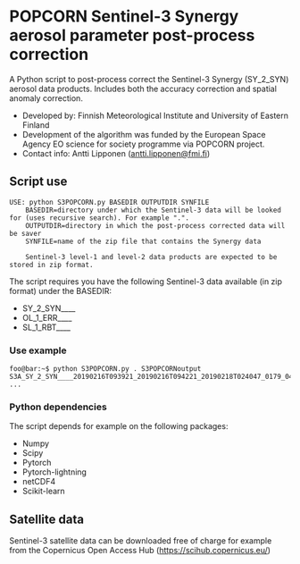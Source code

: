 # POPCORN Sentinel-3 Synergy aerosol parameter post-process correction

A Python script to post-process correct the Sentinel-3 Synergy (SY_2_SYN) aerosol data products.
Includes both the accuracy correction and spatial anomaly correction.

* Developed by: Finnish Meteorological Institute and University of Eastern Finland
* Development of the algorithm was funded by the European Space Agency EO science for society programme via POPCORN project.
* Contact info: Antti Lipponen (antti.lipponen@fmi.fi)

## Script use

```
USE: python S3POPCORN.py BASEDIR OUTPUTDIR SYNFILE
    BASEDIR=directory under which the Sentinel-3 data will be looked for (uses recursive search). For example ".".
    OUTPUTDIR=directory in which the post-process corrected data will be saver
    SYNFILE=name of the zip file that contains the Synergy data

    Sentinel-3 level-1 and level-2 data products are expected to be stored in zip format.
```

The script requires you have the following Sentinel-3 data available (in zip format) under the BASEDIR:
* SY_2_SYN____
* OL_1_ERR____
* SL_1_RBT____

### Use example
```console
foo@bar:~$ python S3POPCORN.py . S3POPCORNoutput S3A_SY_2_SYN____20190216T093921_20190216T094221_20190218T024047_0179_041_250_2160_LN2_O_NT_002.zip
...
```

### Python dependencies

The script depends for example on the following packages:
* Numpy
* Scipy
* Pytorch
* Pytorch-lightning
* netCDF4
* Scikit-learn

## Satellite data

Sentinel-3 satellite data can be downloaded free of charge for example from the Copernicus Open Access Hub (https://scihub.copernicus.eu/)
